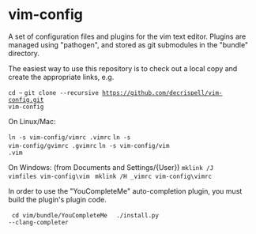 vim-config
==========

A set of configuration files and plugins for the vim text editor.
Plugins are managed using "pathogen", and stored as git submodules in the "bundle" directory.

The easiest way to use this repository is to check out a local copy and create the appropriate links, e.g.

<code>cd ~</code>
<code>git clone --recursive https://github.com/decrispell/vim-config.git vim-config</code>

On Linux/Mac:

<code>ln -s vim-config/vimrc .vimrc</code>
<code>ln -s vim-config/gvimrc .gvimrc</code>
<code>ln -s vim-config/vim .vim</code>

On Windows:
(from Documents and Settings/{User})
<code>mklink /J vimfiles vim-config\vim </code>
<code>mklink /H _vimrc vim-config\vimrc </code>


In order to use the "YouCompleteMe" auto-completion plugin, you must build the plugin's plugin code.

<code> cd vim/bundle/YouCompleteMe </code>
<code> ./install.py --clang-completer </code>

